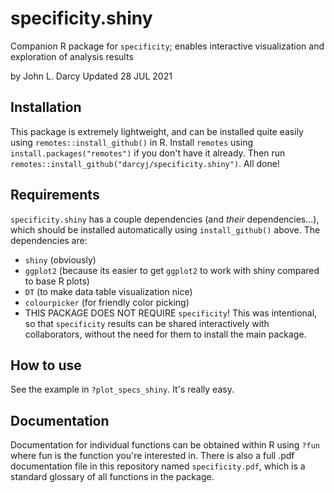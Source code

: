 # specificity.shiny
Companion R package for `specificity`; enables interactive visualization and exploration of analysis results


by John L. Darcy
Updated 28 JUL 2021


## Installation
This package is extremely lightweight, and can be installed quite easily using `remotes::install_github()` in R. Install `remotes` using `install.packages("remotes")` if you don't have it already. Then run `remotes::install_github("darcyj/specificity.shiny")`. All done!

## Requirements
`specificity.shiny` has a couple dependencies (and *their* dependencies...), which should be installed automatically using `install_github()` above. The dependencies are:
* `shiny` (obviously)
* `ggplot2` (because its easier to get `ggplot2` to work with shiny compared to base R plots)
* `DT` (to make data table visualization nice)
* `colourpicker` (for friendly color picking)
* THIS PACKAGE DOES NOT REQUIRE `specificity`! This was intentional, so that `specificity` results can be shared interactively with collaborators, without the need for them to install the main package.

## How to use
See the example in `?plot_specs_shiny`. It's really easy.

## Documentation
Documentation for individual functions can be obtained within R using `?fun` where fun is the function you're interested in. There is also a full .pdf documentation file in this repository named `specificity.pdf`, which is a standard glossary of all functions in the package.
